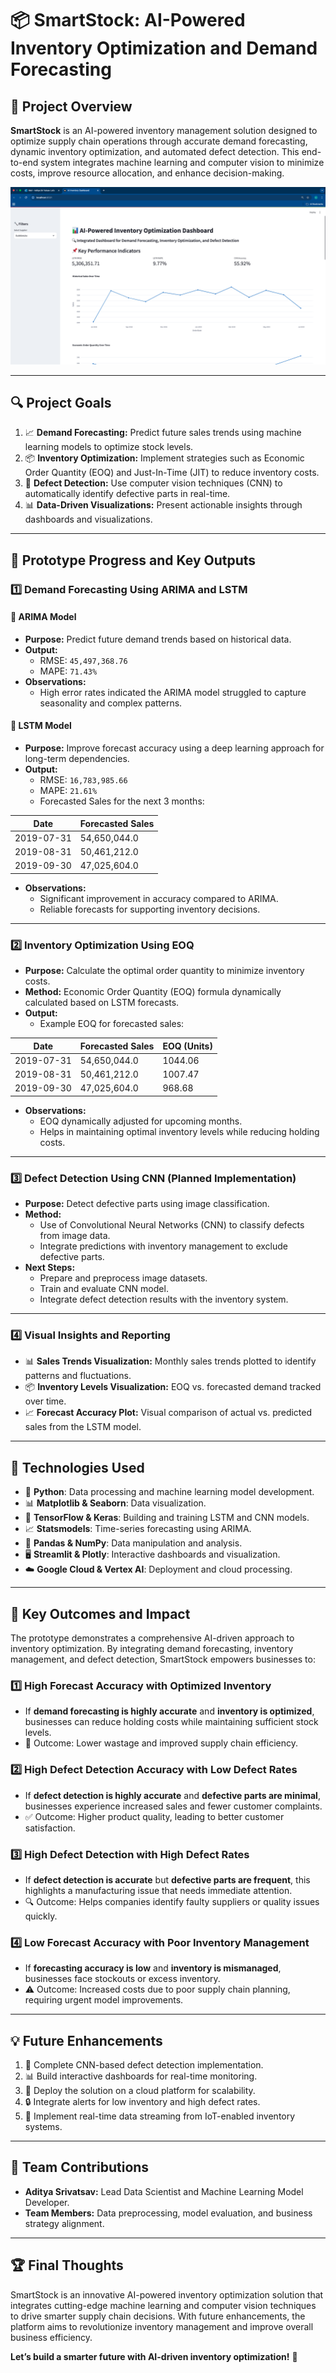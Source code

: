 # 📦 SmartStock: AI-Powered Inventory Optimization and Demand Forecasting

## 🎯 **Project Overview**

**SmartStock** is an AI-powered inventory management solution designed to optimize supply chain operations through accurate demand forecasting, dynamic inventory optimization, and automated defect detection. This end-to-end system integrates machine learning and computer vision to minimize costs, improve resource allocation, and enhance decision-making.

![Dashboard Screenshot](app/Images/Dashboard.png)

---

## 🔍 **Project Goals**

1. 📈 **Demand Forecasting:** Predict future sales trends using machine learning models to optimize stock levels.
2. 📦 **Inventory Optimization:** Implement strategies such as Economic Order Quantity (EOQ) and Just-In-Time (JIT) to reduce inventory costs.
3. 🎯 **Defect Detection:** Use computer vision techniques (CNN) to automatically identify defective parts in real-time.
4. 📊 **Data-Driven Visualizations:** Present actionable insights through dashboards and visualizations.

---

## 🚀 **Prototype Progress and Key Outputs**

### 1️⃣ **Demand Forecasting Using ARIMA and LSTM**

#### 🔧 **ARIMA Model**
- **Purpose:** Predict future demand trends based on historical data.
- **Output:**
  - RMSE: `45,497,368.76`
  - MAPE: `71.43%`
- **Observations:**
  - High error rates indicated the ARIMA model struggled to capture seasonality and complex patterns.

#### 🤖 **LSTM Model**
- **Purpose:** Improve forecast accuracy using a deep learning approach for long-term dependencies.
- **Output:**
  - RMSE: `16,783,985.66`
  - MAPE: `21.61%`
  - Forecasted Sales for the next 3 months:

| Date       | Forecasted Sales |
|------------|------------------|
| 2019-07-31 | 54,650,044.0     |
| 2019-08-31 | 50,461,212.0     |
| 2019-09-30 | 47,025,604.0     |

- **Observations:**
  - Significant improvement in accuracy compared to ARIMA.
  - Reliable forecasts for supporting inventory decisions.

---

### 2️⃣ **Inventory Optimization Using EOQ**

- **Purpose:** Calculate the optimal order quantity to minimize inventory costs.
- **Method:** Economic Order Quantity (EOQ) formula dynamically calculated based on LSTM forecasts.
- **Output:**
  - Example EOQ for forecasted sales:

| Date       | Forecasted Sales | EOQ (Units) |
|------------|------------------|-------------|
| 2019-07-31 | 54,650,044.0     | 1044.06     |
| 2019-08-31 | 50,461,212.0     | 1007.47     |
| 2019-09-30 | 47,025,604.0     | 968.68      |

- **Observations:**
  - EOQ dynamically adjusted for upcoming months.
  - Helps in maintaining optimal inventory levels while reducing holding costs.

---

### 3️⃣ **Defect Detection Using CNN (Planned Implementation)**

- **Purpose:** Detect defective parts using image classification.
- **Method:**
  - Use of Convolutional Neural Networks (CNN) to classify defects from image data.
  - Integrate predictions with inventory management to exclude defective parts.
- **Next Steps:**
  - Prepare and preprocess image datasets.
  - Train and evaluate CNN model.
  - Integrate defect detection results with the inventory system.

---

### 4️⃣ **Visual Insights and Reporting**

- 📊 **Sales Trends Visualization:** Monthly sales trends plotted to identify patterns and fluctuations.
- 📦 **Inventory Levels Visualization:** EOQ vs. forecasted demand tracked over time.
- 📈 **Forecast Accuracy Plot:** Visual comparison of actual vs. predicted sales from the LSTM model.

---

## 🔗 **Technologies Used**

- 🐍 **Python**: Data processing and machine learning model development.
- 📊 **Matplotlib & Seaborn**: Data visualization.
- 🤖 **TensorFlow & Keras**: Building and training LSTM and CNN models.
- 📈 **Statsmodels**: Time-series forecasting using ARIMA.
- 💾 **Pandas & NumPy**: Data manipulation and analysis.
- 🖥 **Streamlit & Plotly**: Interactive dashboards and visualization.
- ☁️ **Google Cloud & Vertex AI**: Deployment and cloud processing.

---

## 📌 **Key Outcomes and Impact**

The prototype demonstrates a comprehensive AI-driven approach to inventory optimization. By integrating demand forecasting, inventory management, and defect detection, SmartStock empowers businesses to:

### 1️⃣ **High Forecast Accuracy with Optimized Inventory**
- If **demand forecasting is highly accurate** and **inventory is optimized**, businesses can reduce holding costs while maintaining sufficient stock levels.
- 🚀 Outcome: Lower wastage and improved supply chain efficiency.

### 2️⃣ **High Defect Detection Accuracy with Low Defect Rates**
- If **defect detection is highly accurate** and **defective parts are minimal**, businesses experience increased sales and fewer customer complaints.
- ✅ Outcome: Higher product quality, leading to better customer satisfaction.

### 3️⃣ **High Defect Detection with High Defect Rates**
- If **defect detection is accurate** but **defective parts are frequent**, this highlights a manufacturing issue that needs immediate attention.
- 🔍 Outcome: Helps companies identify faulty suppliers or quality issues quickly.

### 4️⃣ **Low Forecast Accuracy with Poor Inventory Management**
- If **forecasting accuracy is low** and **inventory is mismanaged**, businesses face stockouts or excess inventory.
- ⚠️ Outcome: Increased costs due to poor supply chain planning, requiring urgent model improvements.

---

## 💡 **Future Enhancements**

1. 🎯 Complete CNN-based defect detection implementation.
2. 📊 Build interactive dashboards for real-time monitoring.
3. 🚀 Deploy the solution on a cloud platform for scalability.
4. 🔒 Integrate alerts for low inventory and high defect rates.
5. 📡 Implement real-time data streaming from IoT-enabled inventory systems.

---

## 👥 **Team Contributions**

- **Aditya Srivatsav:** Lead Data Scientist and Machine Learning Model Developer.
- **Team Members:** Data preprocessing, model evaluation, and business strategy alignment.

---

## 🏆 **Final Thoughts**

SmartStock is an innovative AI-powered inventory optimization solution that integrates cutting-edge machine learning and computer vision techniques to drive smarter supply chain decisions. With future enhancements, the platform aims to revolutionize inventory management and improve overall business efficiency.

**Let’s build a smarter future with AI-driven inventory optimization!** 🚀

